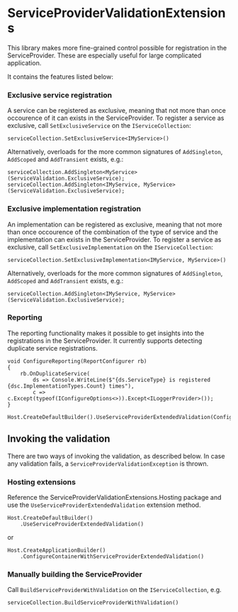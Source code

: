 # ServiceProviderValidationExtensions

This library makes more fine-grained control possible for registration in the ServiceProvider.
These are especially useful for large complicated application.

It contains the features listed below:

### Exclusive service registration

A service can be registered as exclusive, meaning that not more than once occourence of it can exists in the ServiceProvider.
To register a service as exclusive, call `SetExclusiveService` on the `IServiceCollection`:

```
serviceCollection.SetExclusiveService<IMyService>()
```

Alternatively, overloads for the more common signatures of `AddSingleton`, `AddScoped` and `AddTransient` exists, e.g.:

```
serviceCollection.AddSingleton<MyService>(ServiceValidation.ExclusiveService);
serviceCollection.AddSingleton<IMyService, MyService>(ServiceValidation.ExclusiveService);
```



### Exclusive implementation registration

An implementation can be registered as exclusive, meaning that not more than once occourence of the combination of the type of service and the implementation can exists in the ServiceProvider.
To register a service as exclusive, call `SetExclusiveImplementation` on the `IServiceCollection`:

```
serviceCollection.SetExclusiveImplementation<IMyService, MyService>()
```

Alternatively, overloads for the more common signatures of `AddSingleton`, `AddScoped` and `AddTransient` exists, e.g.:

```
serviceCollection.AddSingleton<IMyService, MyService>(ServiceValidation.ExclusiveService);
```

### Reporting

The reporting functionality makes it possible to get insights into the registrations in the ServiceProvider.
It currently supports detecting duplicate service registrations.

```
void ConfigureReporting(ReportConfigurer rb)
{
    rb.OnDuplicateService(
        ds => Console.WriteLine($"{ds.ServiceType} is registered {dsc.ImplementationTypes.Count} times"),
        c => c.Except(typeof(IConfigureOptions<>)).Except<ILoggerProvider>());
}

Host.CreateDefaultBuilder().UseServiceProviderExtendedValidation(ConfigureReporting).Build();
```

## Invoking the validation

There are two ways of invoking the validation, as described below.
In case any validation fails, a `ServiceProviderValidationException` is thrown.

### Hosting extensions

Reference the ServiceProviderValidationExtensions.Hosting package and use the `UseServiceProviderExtendedValidation` extension method.

```
Host.CreateDefaultBuilder()
    .UseServiceProviderExtendedValidation()
```

or

```
Host.CreateApplicationBuilder()
    .ConfigureContainerWithServiceProviderExtendedValidation()
```

### Manually building the ServiceProvider

Call `BuildServiceProviderWithValidation` on the `IServiceCollection`, e.g.

```
serviceCollection.BuildServiceProviderWithValidation()
```



